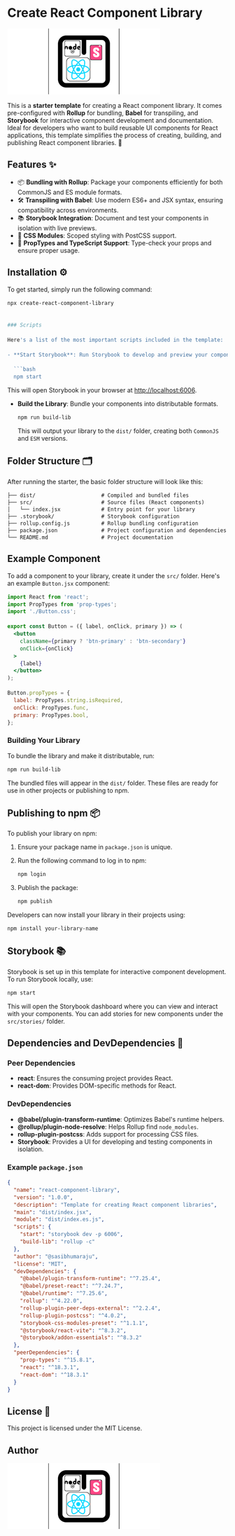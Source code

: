 # Create React Component Library

![Create React Component Library Logo](https://raw.githubusercontent.com/sasibhumaraju/create-react-component-library/refs/heads/main/.storybook/crcl.png?text=Create+React+Component+Library)


This is a **starter template** for creating a React component library. It comes pre-configured with **Rollup** for bundling, **Babel** for transpiling, and **Storybook** for interactive component development and documentation. Ideal for developers who want to build reusable UI components for React applications, this template simplifies the process of creating, building, and publishing React component libraries. 🚀


## Features ✨

- 📦 **Bundling with Rollup**: Package your components efficiently for both CommonJS and ES module formats.
- 🛠 **Transpiling with Babel**: Use modern ES6+ and JSX syntax, ensuring compatibility across environments.
- 📚 **Storybook Integration**: Document and test your components in isolation with live previews.
- 🎨 **CSS Modules**: Scoped styling with PostCSS support.
- 🔄 **PropTypes and TypeScript Support**: Type-check your props and ensure proper usage.

## Installation ⚙️

To get started, simply run the following command:

```bash
npx create-react-component-library


### Scripts

Here's a list of the most important scripts included in the template:

- **Start Storybook**: Run Storybook to develop and preview your components interactively.

  ```bash
  npm start
  ```

  This will open Storybook in your browser at [http://localhost:6006](http://localhost:6006).

- **Build the Library**: Bundle your components into distributable formats.

  ```bash
  npm run build-lib
  ```

  This will output your library to the `dist/` folder, creating both `CommonJS` and `ESM` versions.

## Folder Structure 🗂️

After running the starter, the basic folder structure will look like this:

```
├── dist/                     # Compiled and bundled files
├── src/                      # Source files (React components)
│   └── index.jsx             # Entry point for your library
├── .storybook/               # Storybook configuration
├── rollup.config.js          # Rollup bundling configuration
├── package.json              # Project configuration and dependencies
└── README.md                 # Project documentation
```

## Example Component

To add a component to your library, create it under the `src/` folder. Here's an example `Button.jsx` component:

```jsx
import React from 'react';
import PropTypes from 'prop-types';
import './Button.css';

export const Button = ({ label, onClick, primary }) => (
  <button
    className={primary ? 'btn-primary' : 'btn-secondary'}
    onClick={onClick}
  >
    {label}
  </button>
);

Button.propTypes = {
  label: PropTypes.string.isRequired,
  onClick: PropTypes.func,
  primary: PropTypes.bool,
};
```

### Building Your Library

To bundle the library and make it distributable, run:

```bash
npm run build-lib
```

The bundled files will appear in the `dist/` folder. These files are ready for use in other projects or publishing to npm.

## Publishing to npm 📦

To publish your library on npm:

1. Ensure your package name in `package.json` is unique.
2. Run the following command to log in to npm:

   ```bash
   npm login
   ```

3. Publish the package:

   ```bash
   npm publish
   ```

Developers can now install your library in their projects using:

```bash
npm install your-library-name
```

## Storybook 📚

Storybook is set up in this template for interactive component development. To run Storybook locally, use:

```bash
npm start
```

This will open the Storybook dashboard where you can view and interact with your components. You can add stories for new components under the `src/stories/` folder.

## Dependencies and DevDependencies 🔧

### Peer Dependencies

- **react**: Ensures the consuming project provides React.
- **react-dom**: Provides DOM-specific methods for React.

### DevDependencies

- **@babel/plugin-transform-runtime**: Optimizes Babel's runtime helpers.
- **@rollup/plugin-node-resolve**: Helps Rollup find `node_modules`.
- **rollup-plugin-postcss**: Adds support for processing CSS files.
- **Storybook**: Provides a UI for developing and testing components in isolation.

### Example `package.json`

```json
{
  "name": "react-component-library",
  "version": "1.0.0",
  "description": "Template for creating React component libraries",
  "main": "dist/index.jsx",
  "module": "dist/index.es.js",
  "scripts": {
    "start": "storybook dev -p 6006",
    "build-lib": "rollup -c"
  },
  "author": "@sasibhumaraju",
  "license": "MIT",
  "devDependencies": {
    "@babel/plugin-transform-runtime": "^7.25.4",
    "@babel/preset-react": "^7.24.7",
    "@babel/runtime": "^7.25.6",
    "rollup": "^4.22.0",
    "rollup-plugin-peer-deps-external": "^2.2.4",
    "rollup-plugin-postcss": "^4.0.2",
    "storybook-css-modules-preset": "^1.1.1",
    "@storybook/react-vite": "^8.3.2",
    "@storybook/addon-essentials": "^8.3.2"
  },
  "peerDependencies": {
    "prop-types": "^15.8.1",
    "react": "^18.3.1",
    "react-dom": "^18.3.1"
  }
}
```

## License 📜

This project is licensed under the MIT License.

## Author
![Create React Component Library Logo](https://raw.githubusercontent.com/sasibhumaraju/create-react-component-library/refs/heads/main/.storybook/crcl.png?text=Create+React+Component+Library)

